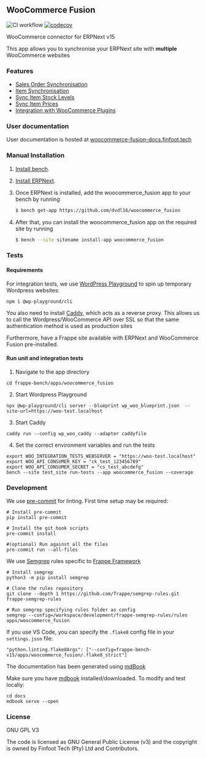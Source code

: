 ## WooCommerce Fusion

![CI workflow](https://github.com/dvdl16/woocommerce_fusion/actions/workflows/ci.yml/badge.svg?branch=version-15)
[![codecov](https://codecov.io/gh/dvdl16/woocommerce_fusion/graph/badge.svg?token=A5OR5QIOUX)](https://codecov.io/gh/dvdl16/woocommerce_fusion)

WooCommerce connector for ERPNext v15

This app allows you to synchronise your ERPNext site with **multiple** WooCommerce websites

### Features

- [Sales Order Synchronisation](https://woocommerce-fusion-docs.finfoot.tech/features/sales-order)
- [Item Synchronisation](https://woocommerce-fusion-docs.finfoot.tech/features/items)
- [Sync Item Stock Levels](https://woocommerce-fusion-docs.finfoot.tech/features/item-stock-levels)
- [Sync Item Prices](https://woocommerce-fusion-docs.finfoot.tech/features/item-prices)
- [Integration with WooCommerce Plugins](https://woocommerce-fusion-docs.finfoot.tech/features/woocommerce-plugins)

### User documentation

User documentation is hosted at [woocommerce-fusion-docs.finfoot.tech](https://woocommerce-fusion-docs.finfoot.tech)

### Manual Installation

1. [Install bench](https://github.com/frappe/bench).
2. [Install ERPNext](https://github.com/frappe/erpnext#installation).
3. Once ERPNext is installed, add the woocommerce_fusion app to your bench by running

	```sh
	$ bench get-app https://github.com/dvdl16/woocommerce_fusion
	```
4. After that, you can install the woocommerce_fusion app on the required site by running
	```sh
	$ bench --site sitename install-app woocommerce_fusion
	```


### Tests

#### Requirements
For integration tests, we use [WordPress Playground](https://wordpress.org/playground/development-environments/) to spin up temporary Wordpress websites:

```shell
npm i @wp-playground/cli
```

You also need to install [Caddy](https://caddyserver.com/docs/install#install), which acts as a reverse proxy. This allows us to call the Wordpress/WooCommerce API over SSL so that the same authentication method is used as production sites

Furthermore, have a Frappe site available with ERPNext and WooCommerce Fusion pre-installed.

#### Run unit and integration tests

1. Navigate to the app directory
```
cd frappe-bench/apps/woocommerce_fusion
```

2. Start Wordpress Playground
```shell
npx @wp-playground/cli server --blueprint wp_woo_blueprint.json  --site-url=https://woo-test.localhost
```

3. Start Caddy
```shell
caddy run --config wp_woo_caddy --adapter caddyfile
```

4. Set the correct environment variables and run the tests
```shell
export WOO_INTEGRATION_TESTS_WEBSERVER = "https://woo-test.localhost"
export WOO_API_CONSUMER_KEY = "ck_test_123456789"
export WOO_API_CONSUMER_SECRET = "cs_test_abcdefg"
bench --site test_site run-tests --app woocommerce_fusion --coverage
```

### Development

We use [pre-commit](https://pre-commit.com/) for linting. First time setup may be required:
```shell
# Install pre-commit
pip install pre-commit

# Install the git hook scripts
pre-commit install

#(optional) Run against all the files
pre-commit run --all-files
```

We use [Semgrep](https://semgrep.dev/docs/getting-started/) rules specific to [Frappe Framework](https://github.com/frappe/frappe)
```shell
# Install semgrep
python3 -m pip install semgrep

# Clone the rules repository
git clone --depth 1 https://github.com/frappe/semgrep-rules.git frappe-semgrep-rules

# Run semgrep specifying rules folder as config 
semgrep --config=/workspace/development/frappe-semgrep-rules/rules apps/woocommerce_fusion
```

If you use VS Code, you can specify the `.flake8` config file in your `settings.json` file:
```shell
"python.linting.flake8Args": ["--config=frappe-bench-v15/apps/woocommerce_fusion/.flake8_strict"]
```


The documentation has been generated using [mdBook](https://rust-lang.github.io/mdBook/guide/creating.html)

Make sure you have [mdbook](https://rust-lang.github.io/mdBook/guide/installation.html) installed/downloaded. To modify and test locally:
```shell
cd docs
mdbook serve --open
```

### License

GNU GPL V3

The code is licensed as GNU General Public License (v3) and the copyright is owned by Finfoot Tech (Pty) Ltd and Contributors.
